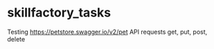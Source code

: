 # skillfactory_tasks
Testing https://petstore.swagger.io/v2/pet API requests get, put, post, delete
